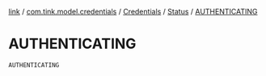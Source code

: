 [link](../../../index.md) / [com.tink.model.credentials](../../index.md) / [Credentials](../index.md) / [Status](index.md) / [AUTHENTICATING](./-a-u-t-h-e-n-t-i-c-a-t-i-n-g.md)

# AUTHENTICATING

`AUTHENTICATING`